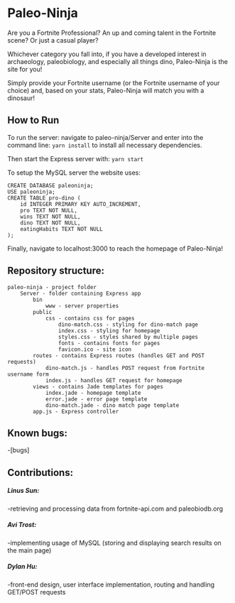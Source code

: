 # Paleo-Ninja

Are you a Fortnite Professional? An up and coming talent in the Fortnite scene? Or just a casual player?

Whichever category you fall into, if you have a developed interest in archaeology, paleobiology, and especially all things dino, Paleo-Ninja is the site for you!

Simply provide your Fortnite username (or the Fortnite username of your choice) and, based on your stats, Paleo-Ninja will match you with a dinosaur!
## How to Run

To run the server: navigate to paleo-ninja/Server and enter into the command line:
`yarn install`
to install all necessary dependencies.

Then start the Express server with:
`yarn start`

To setup the MySQL server the website uses:
```
CREATE DATABASE paleoninja;
USE paleoninja;
CREATE TABLE pro-dino (
    id INTEGER PRIMARY KEY AUTO_INCREMENT,
    pro TEXT NOT NULL,
    wins TEXT NOT NULL,
    dino TEXT NOT NULL,
    eatingHabits TEXT NOT NULL
);
```

Finally, navigate to localhost:3000 to reach the homepage of Paleo-Ninja!

## Repository structure:
    paleo-ninja - project folder  
        Server - folder containing Express app  
            bin  
                www - server properties  
            public  
                css - contains css for pages  
                    dino-match.css - styling for dino-match page  
                    index.css - styling for homepage  
                    styles.css - styles shared by multiple pages  
                    fonts - contains fonts for pages  
                    favicon.ico - site icon  
            routes - contains Express routes (handles GET and POST requests)  
                dino-match.js - handles POST request from Fortnite username form  
                index.js - handles GET request for homepage  
            views - contains Jade templates for pages  
                index.jade - homepage template  
                error.jade - error page template  
                dino-match.jade - dino match page template  
            app.js - Express controller  
  ## Known bugs:
  
  -[bugs]
  
  ## Contributions:
  
  ##### Linus Sun:
  -retrieving and processing data from fortnite-api.com and paleobiodb.org
  
  ##### Avi Trost:
  -implementing usage of MySQL (storing and displaying search results on the main page)
  
  ##### Dylan Hu:
  -front-end design, user interface implementation, routing and handling GET/POST requests
    
   
